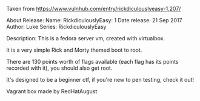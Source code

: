 Taken from https://www.vulnhub.com/entry/rickdiculouslyeasy-1,207/

About Release:
    Name: RickdiculouslyEasy: 1
    Date release: 21 Sep 2017
    Author: Luke
    Series: RickdiculouslyEasy

Description:
This is a fedora server vm, created with virtualbox.

It is a very simple Rick and Morty themed boot to root.

There are 130 points worth of flags available (each flag has its points recorded with it), you should also get root.

It's designed to be a beginner ctf, if you're new to pen testing, check it out!

Vagrant box made by RedHatAugust
